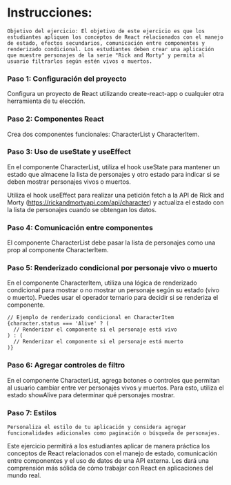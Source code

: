 # Instrucciones:

```
Objetivo del ejercicio: El objetivo de este ejercicio es que los estudiantes apliquen los conceptos de React relacionados con el manejo de estado, efectos secundarios, comunicación entre componentes y renderizado condicional. Los estudiantes deben crear una aplicación que muestre personajes de la serie "Rick and Morty" y permita al usuario filtrarlos según estén vivos o muertos.
```

### Paso 1: Configuración del proyecto

Configura un proyecto de React utilizando create-react-app o cualquier otra herramienta de tu elección.

### Paso 2: Componentes React

Crea dos componentes funcionales: CharacterList y CharacterItem.

### Paso 3: Uso de useState y useEffect

En el componente CharacterList, utiliza el hook useState para mantener un estado que almacene la lista de personajes y otro estado para indicar si se deben mostrar personajes vivos o muertos.

Utiliza el hook useEffect para realizar una petición fetch a la API de Rick and Morty (https://rickandmortyapi.com/api/character) y actualiza el estado con la lista de personajes cuando se obtengan los datos.

### Paso 4: Comunicación entre componentes

El componente CharacterList debe pasar la lista de personajes como una prop al componente CharacterItem.

### Paso 5: Renderizado condicional por personaje vivo o muerto

En el componente CharacterItem, utiliza una lógica de renderizado condicional para mostrar o no mostrar un personaje según su estado (vivo o muerto). Puedes usar el operador ternario para decidir si se renderiza el componente.

```
// Ejemplo de renderizado condicional en CharacterItem
{character.status === 'Alive' ? (
  // Renderizar el componente si el personaje está vivo
) : (
  // Renderizar el componente si el personaje está muerto
)}
```

### Paso 6: Agregar controles de filtro

En el componente CharacterList, agrega botones o controles que permitan al usuario cambiar entre ver personajes vivos y muertos. Para esto, utiliza el estado showAlive para determinar qué personajes mostrar.

### Paso 7: Estilos

```
Personaliza el estilo de tu aplicación y considera agregar funcionalidades adicionales como paginación o búsqueda de personajes.
```

Este ejercicio permitirá a los estudiantes aplicar de manera práctica los conceptos de React relacionados con el manejo de estado, comunicación entre componentes y el uso de datos de una API externa. Les dará una comprensión más sólida de cómo trabajar con React en aplicaciones del mundo real.